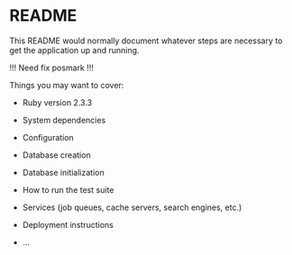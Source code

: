 # README

This README would normally document whatever steps are necessary to get the
application up and running.

!!! Need fix posmark !!!

Things you may want to cover:

* Ruby version 2.3.3

* System dependencies

* Configuration

* Database creation

* Database initialization

* How to run the test suite

* Services (job queues, cache servers, search engines, etc.)

* Deployment instructions

* ...
